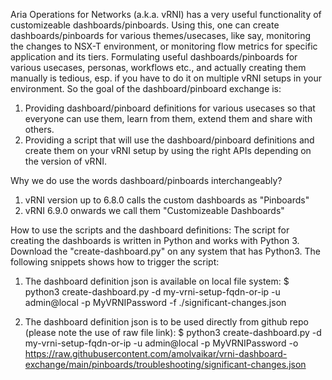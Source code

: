 Aria Operations for Networks (a.k.a. vRNI) has a very useful functionality of customizeable dashboards/pinboards.
Using this, one can create dashboards/pinboards for various themes/usecases, like say, monitoring the changes to NSX-T environment, or monitoring flow metrics for specific application and its tiers.
Formulating useful dashboards/pinboards for various usecases, personas, workflows etc., and actually creating them manually is tedious, esp. if you have to do it on multiple vRNI setups in your environment.
So the goal of the dashboard/pinboard exchange is:
1. Providing dashboard/pinboard definitions for various usecases so that everyone can use them, learn from them, extend them and share with others.
2. Providing a script that will use the dashboard/pinboard definitions and create them on your vRNI setup by using the right APIs depending on the version of vRNI.

Why we do use the words dashboard/pinboards interchangeably?
1. vRNI version up to 6.8.0 calls the custom dashboards as "Pinboards"
2. vRNI 6.9.0 onwards we call them "Customizeable Dashboards"

How to use the scripts and the dashboard definitions:
The script for creating the dashboards is written in Python and works with Python 3.
Download the "create-dashboard.py" on any system that has Python3.
The following snippets shows how to trigger the script:

1. The dashboard definition json is available on local file system:
$ python3 create-dashboard.py -d my-vrni-setup-fqdn-or-ip -u admin@local -p MyVRNIPassword -f ./significant-changes.json

2. The dashboard definition json is to be used directly from github repo (please note the use of raw file link):
$ python3 create-dashboard.py -d my-vrni-setup-fqdn-or-ip -u admin@local -p MyVRNIPassword -o https://raw.githubusercontent.com/amolvaikar/vrni-dashboard-exchange/main/pinboards/troubleshooting/significant-changes.json
